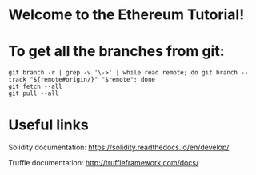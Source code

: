 # Welcome to the Ethereum Tutorial!

# To get all the branches from git:

    git branch -r | grep -v '\->' | while read remote; do git branch --track "${remote#origin/}" "$remote"; done
    git fetch --all
    git pull --all

# Useful links 

Solidity documentation: https://solidity.readthedocs.io/en/develop/

Truffle documentation: http://truffleframework.com/docs/

